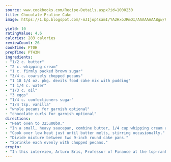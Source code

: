```yaml
---
source: www.cookbooks.com/Recipe-Details.aspx?id=1000230
title: Chocolate Praline Cake
image: https://1.bp.blogspot.com/-mJIjop4samI/YA2HxoJRmOI/AAAAAAAABgw/9Q6cN5purxQQ0M3111-VxRXtHYk4x987wCLcBGAsYHQ/s320/19.png

yield: 10
ratingValue: 4.6
calories: 283 calories
reviewCount: 26
cookTime: PT0H
prepTime: PT43M
ingredients:
- "1/2 c. butter"
- "2 c. whipping cream"
- "1 c. firmly packed brown sugar"
- "3/4 c. coarsely chopped pecans"
- "1 18 1/4 oz. pkg. devils food cake mix with pudding"
- "1 1/4 c. water"
- "1/3 c. oil"
- "3 eggs"
- "1/4 c. confectioners sugar"
- "1/4 tsp. vanilla"
- "whole pecans for garnish optional"
- "chocolate curls for garnish optional"
directions:
- "Heat oven to 325u00b0."
- "In a small, heavy saucepan, combine butter, 1/4 cup whipping cream and the brown sugar."
- "Cook over low heat just until butter melts, stirring occasionally."
- "Divide mixture between two 9-inch round cake pans."
- "Sprinkle each evenly with chopped pecans."
crypto:
- "In this interview, Arturo Bris, Professor of Finance at the top-ranked business school IMD in Switzerland, analyses the risks associated with bitcoin."
---
```

